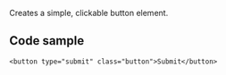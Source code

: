 Creates a simple, clickable button element.

## Code sample 

```
<button type="submit" class="button">Submit</button>
```
